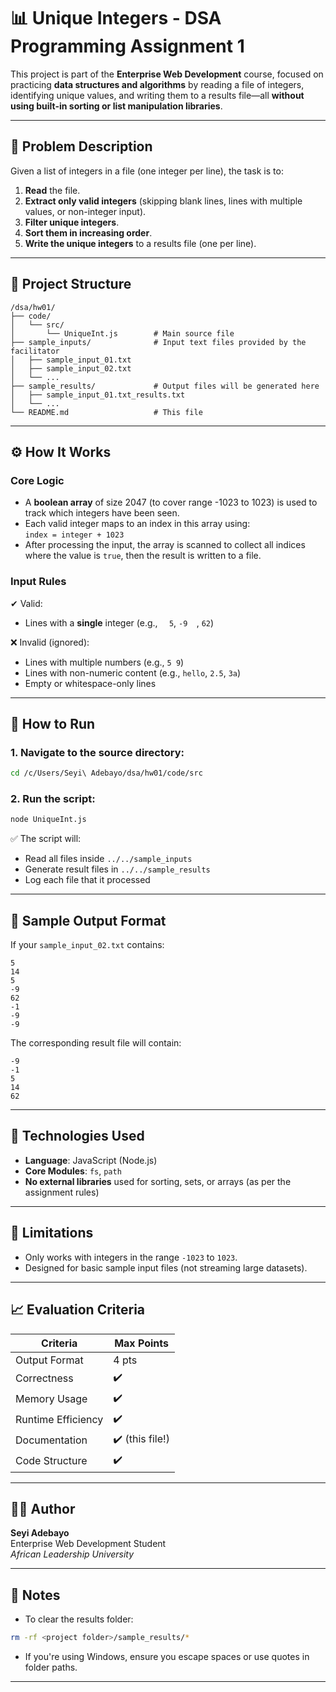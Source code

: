 
# 📊 Unique Integers - DSA Programming Assignment 1

This project is part of the **Enterprise Web Development** course, focused on practicing **data structures and algorithms** by reading a file of integers, identifying unique values, and writing them to a results file—all **without using built-in sorting or list manipulation libraries**.

---

## 🧠 Problem Description

Given a list of integers in a file (one integer per line), the task is to:

1. **Read** the file.
2. **Extract only valid integers** (skipping blank lines, lines with multiple values, or non-integer input).
3. **Filter unique integers**.
4. **Sort them in increasing order**.
5. **Write the unique integers** to a results file (one per line).

---

## 📁 Project Structure

```
/dsa/hw01/
├── code/
│   └── src/
│       └── UniqueInt.js        # Main source file
├── sample_inputs/              # Input text files provided by the facilitator
│   ├── sample_input_01.txt
│   ├── sample_input_02.txt
│   └── ...
├── sample_results/             # Output files will be generated here
│   ├── sample_input_01.txt_results.txt
│   └── ...
└── README.md                   # This file
```

---

## ⚙️ How It Works

### Core Logic

- A **boolean array** of size 2047 (to cover range -1023 to 1023) is used to track which integers have been seen.
- Each valid integer maps to an index in this array using:  
  `index = integer + 1023`
- After processing the input, the array is scanned to collect all indices where the value is `true`, then the result is written to a file.

### Input Rules

✔ Valid:
- Lines with a **single** integer (e.g., `  5`, `-9  `, ` 62 `)

❌ Invalid (ignored):
- Lines with multiple numbers (e.g., `5 9`)
- Lines with non-numeric content (e.g., `hello`, `2.5`, `3a`)
- Empty or whitespace-only lines

---

## 🚀 How to Run

### 1. Navigate to the source directory:
```bash
cd /c/Users/Seyi\ Adebayo/dsa/hw01/code/src
```

### 2. Run the script:
```bash
node UniqueInt.js
```

✅ The script will:
- Read all files inside `../../sample_inputs`
- Generate result files in `../../sample_results`
- Log each file that it processed

---

## 🧪 Sample Output Format

If your `sample_input_02.txt` contains:
```
5
14
5
-9
62
-1
-9
-9
```

The corresponding result file will contain:
```
-9
-1
5
14
62
```

---

## 🧰 Technologies Used

- **Language**: JavaScript (Node.js)
- **Core Modules**: `fs`, `path`
- **No external libraries** used for sorting, sets, or arrays (as per the assignment rules)

---

## 🚧 Limitations

- Only works with integers in the range `-1023` to `1023`.
- Designed for basic sample input files (not streaming large datasets).

---

## 📈 Evaluation Criteria

| Criteria           | Max Points |
|--------------------|------------|
| Output Format      | 4 pts      |
| Correctness        | ✔️          |
| Memory Usage       | ✔️          |
| Runtime Efficiency | ✔️          |
| Documentation      | ✔️ (this file!) |
| Code Structure     | ✔️          |

---

## 🙋‍♂️ Author

**Seyi Adebayo**  
Enterprise Web Development Student  
*African Leadership University*

---

## 📎 Notes

- To clear the results folder:
```bash
rm -rf <project folder>/sample_results/*
```

- If you're using Windows, ensure you escape spaces or use quotes in folder paths.

---